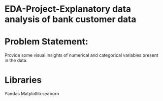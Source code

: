 # EDA-Project-Explanatory data analysis of bank customer data
# Problem Statement:
Provide some visual insights of numerical and categorical variables present in the data.
# Libraries
Pandas
Matplotlib
seaborn



